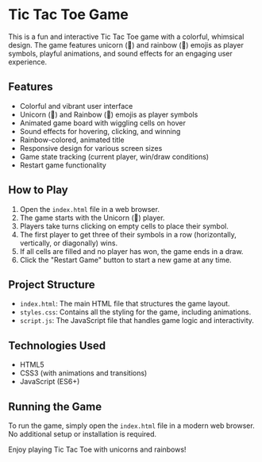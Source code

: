 # Tic Tac Toe Game

This is a fun and interactive Tic Tac Toe game with a colorful, whimsical design. The game features unicorn (🦄) and rainbow (🌈) emojis as player symbols, playful animations, and sound effects for an engaging user experience.

## Features

- Colorful and vibrant user interface
- Unicorn (🦄) and Rainbow (🌈) emojis as player symbols
- Animated game board with wiggling cells on hover
- Sound effects for hovering, clicking, and winning
- Rainbow-colored, animated title
- Responsive design for various screen sizes
- Game state tracking (current player, win/draw conditions)
- Restart game functionality

## How to Play

1. Open the `index.html` file in a web browser.
2. The game starts with the Unicorn (🦄) player.
3. Players take turns clicking on empty cells to place their symbol.
4. The first player to get three of their symbols in a row (horizontally, vertically, or diagonally) wins.
5. If all cells are filled and no player has won, the game ends in a draw.
6. Click the "Restart Game" button to start a new game at any time.

## Project Structure

- `index.html`: The main HTML file that structures the game layout.
- `styles.css`: Contains all the styling for the game, including animations.
- `script.js`: The JavaScript file that handles game logic and interactivity.

## Technologies Used

- HTML5
- CSS3 (with animations and transitions)
- JavaScript (ES6+)

## Running the Game

To run the game, simply open the `index.html` file in a modern web browser. No additional setup or installation is required.

Enjoy playing Tic Tac Toe with unicorns and rainbows!
